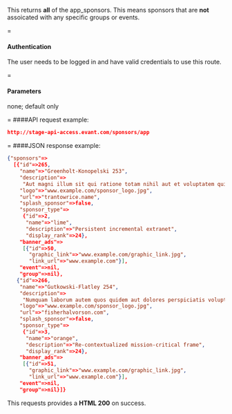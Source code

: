 <!-- --- title: GET /sponsors/app -->

This returns **all** of the app_sponsors. This means sponsors that are **not** assoicated with any specific groups or events.

=
#### Authentication

The user needs to be logged in and have valid credentials to use this route.

=
#### Parameters

none; default only

=
####API request example:
```json
http://stage-api-access.evant.com/sponsors/app
```

=
####JSON response example:

```json
{"sponsors"=>
  [{"id"=>265,
    "name"=>"Greenholt-Konopelski 253",
    "description"=>
     "Aut magni illum sit qui ratione totam nihil aut et voluptatem quis nulla iure.",
    "logo"=>"www.example.com/sponsor_logo.jpg",
    "url"=>"trantowrice.name",
    "splash_sponsor"=>false,
    "sponsor_type"=>
     {"id"=>2,
      "name"=>"lime",
      "description"=>"Persistent incremental extranet",
      "display_rank"=>24},
    "banner_ads"=>
     [{"id"=>50,
       "graphic_link"=>"www.example.com/graphic_link.jpg",
       "link_url"=>"www.example.com"}],
    "event"=>nil,
    "group"=>nil},
   {"id"=>266,
    "name"=>"Gutkowski-Flatley 254",
    "description"=>
     "Numquam laborum autem quos quidem aut dolores perspiciatis voluptatem minus nisi laboriosam.",
    "logo"=>"www.example.com/sponsor_logo.jpg",
    "url"=>"fisherhalvorson.com",
    "splash_sponsor"=>false,
    "sponsor_type"=>
     {"id"=>3,
      "name"=>"orange",
      "description"=>"Re-contextualized mission-critical frame",
      "display_rank"=>24},
    "banner_ads"=>
     [{"id"=>51,
       "graphic_link"=>"www.example.com/graphic_link.jpg",
       "link_url"=>"www.example.com"}],
    "event"=>nil,
    "group"=>nil}]}
```

This requests provides a <strong>HTML 200</strong> on success.
